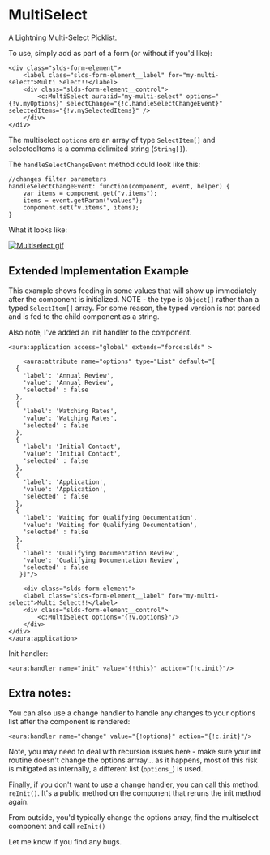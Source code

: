 # MultiSelect
A Lightning Multi-Select Picklist.

To use, simply add as part of a form (or without if you'd like):

    <div class="slds-form-element">
        <label class="slds-form-element__label" for="my-multi-select">Multi Select!!</label>
        <div class="slds-form-element__control">
            <c:MultiSelect aura:id="my-multi-select" options="{!v.myOptions}" selectChange="{!c.handleSelectChangeEvent}" selectedItems="{!v.mySelectedItems}" />
        </div>
    </div>
    
The multiselect `options` are an array of type `SelectItem[]` and selectedItems is a comma delimited string (`String[]`).

The `handleSelectChangeEvent` method could look like this:

    //changes filter parameters
    handleSelectChangeEvent: function(component, event, helper) {
        var items = component.get("v.items");
        items = event.getParam("values");
        component.set("v.items", items);
    }


What it looks like:

[![Multiselect gif][1]][1]

## Extended Implementation Example

This example shows feeding in some values that will show up immediately after the component is initialized.
NOTE - the type is `Object[]` rather than a typed `SelectItem[]` array. For some reason, the typed version is not parsed and is fed to the child component as a string.

Also note, I've added an init handler to the component.

    <aura:application access="global" extends="force:slds" >
        
        <aura:attribute name="options" type="List" default="[
      {
        'label': 'Annual Review',
        'value': 'Annual Review',
        'selected' : false
      },
      {
        'label': 'Watching Rates',
        'value': 'Watching Rates',
        'selected' : false
      },
      {
        'label': 'Initial Contact',
        'value': 'Initial Contact',
        'selected' : false
      },
      {
        'label': 'Application',
        'value': 'Application',
        'selected' : false
      },
      {
        'label': 'Waiting for Qualifying Documentation',
        'value': 'Waiting for Qualifying Documentation',
        'selected' : false
      },
      {
        'label': 'Qualifying Documentation Review',
        'value': 'Qualifying Documentation Review',
        'selected' : false
       }]"/>
        
        <div class="slds-form-element">
        <label class="slds-form-element__label" for="my-multi-select">Multi Select!!</label>
        <div class="slds-form-element__control">
            <c:MultiSelect options="{!v.options}"/>
        </div>
    </div>
    </aura:application>
    
Init handler:

    <aura:handler name="init" value="{!this}" action="{!c.init}"/>
    
## Extra notes:
You can also use a change handler to handle any changes to your options list after the component is rendered:

    <aura:handler name="change" value="{!options}" action="{!c.init}"/>
    
Note, you may need to deal with recursion issues here - make sure your init routine doesn't change the options arrray... as it happens, most of this risk is mitigated as internally, a different list (`options_`) is used.

Finally, if you don't want to use a change handler, you can call this method: `reInit()`. It's a public method on the component that reruns the init method again. 

From outside, you'd typically change the options array, find the multiselect component and call `reInit()`

Let me know if you find any bugs.


  [1]: http://i.imgur.com/22RPF0k.gif



